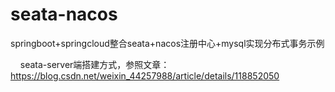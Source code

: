 # seata-nacos
springboot+springcloud整合seata+nacos注册中心+mysql实现分布式事务示例

&nbsp;&nbsp;&nbsp;&nbsp;seata-server端搭建方式，参照文章：https://blog.csdn.net/weixin_44257988/article/details/118852050
